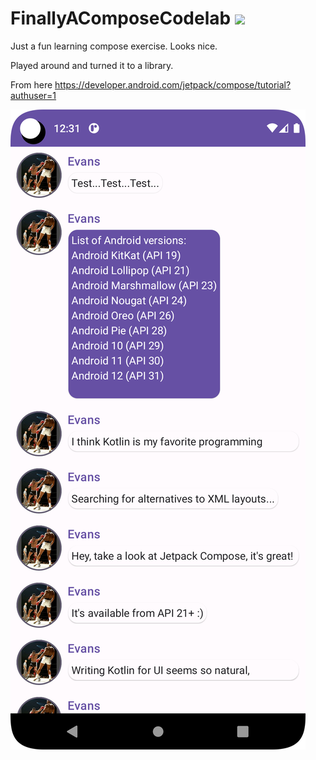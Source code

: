# FinallyAComposeCodelab [![](https://jitpack.io/v/beeazy/FinallyAComposeCodelab.svg)](https://jitpack.io/#beeazy/FinallyAComposeCodelab)


Just a fun learning compose exercise. Looks nice.

Played around and turned it to a library.


From here https://developer.android.com/jetpack/compose/tutorial?authuser=1

![image](Screenshot_20230312_123932.png)
